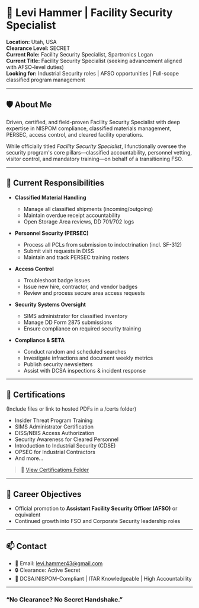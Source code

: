 # 👤 Levi Hammer | Facility Security Specialist

**Location:** Utah, USA  
**Clearance Level:** SECRET  
**Current Role:** Facility Security Specialist, Spartronics Logan  
**Current Title:** Facility Security Specialist (seeking advancement aligned with AFSO-level duties)  
**Looking for:** Industrial Security roles | AFSO opportunities | Full-scope classified program management  

---

## 🛡️ About Me

Driven, certified, and field-proven Facility Security Specialist with deep expertise in NISPOM compliance, classified materials management, PERSEC, access control, and cleared facility operations.

While officially titled *Facility Security Specialist*, I functionally oversee the security program's core pillars—classified accountability, personnel vetting, visitor control, and mandatory training—on behalf of a transitioning FSO.

---

## 🧾 Current Responsibilities

- **Classified Material Handling**
  - Manage all classified shipments (incoming/outgoing)
  - Maintain overdue receipt accountability
  - Open Storage Area reviews, DD 701/702 logs

- **Personnel Security (PERSEC)**
  - Process all PCLs from submission to indoctrination (incl. SF-312)
  - Submit visit requests in DISS
  - Maintain and track PERSEC training rosters

- **Access Control**
  - Troubleshoot badge issues
  - Issue new hire, contractor, and vendor badges
  - Review and process secure area access requests

- **Security Systems Oversight**
  - SIMS administrator for classified inventory
  - Manage DD Form 2875 submissions
  - Ensure compliance on required security training

- **Compliance & SETA**
  - Conduct random and scheduled searches
  - Investigate infractions and document weekly metrics
  - Publish security newsletters
  - Assist with DCSA inspections & incident response

---

## 🧾 Certifications

(Include files or link to hosted PDFs in a /certs folder)

- Insider Threat Program Training
- SIMS Administrator Certification
- DISS/NBIS Access Authorization
- Security Awareness for Cleared Personnel
- Introduction to Industrial Security (CDSE)
- OPSEC for Industrial Contractors
- And more...

> 📁 [View Certifications Folder](./certs)

---

## 🎯 Career Objectives

- Official promotion to **Assistant Facility Security Officer (AFSO)** or equivalent
- Continued growth into FSO and Corporate Security leadership roles

---

## 📫 Contact

- 📧 Email: levi.hammer43@gmail.com
- 🔒 Clearance: Active Secret
- 🧩 DCSA/NISPOM-Compliant | ITAR Knowledgeable | High Accountability

---

### “No Clearance? No Secret Handshake.”
